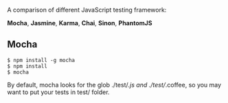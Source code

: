 A comparison of different JavaScript testing framework:

**Mocha**, **Jasmine**, **Karma**, **Chai**, **Sinon**, **PhantomJS**


## Mocha
```
$ npm install -g mocha
$ npm install
$ mocha
```

By default, mocha looks for the glob ./test/*.js and ./test/*.coffee, so you may want to put your tests in test/ folder.
